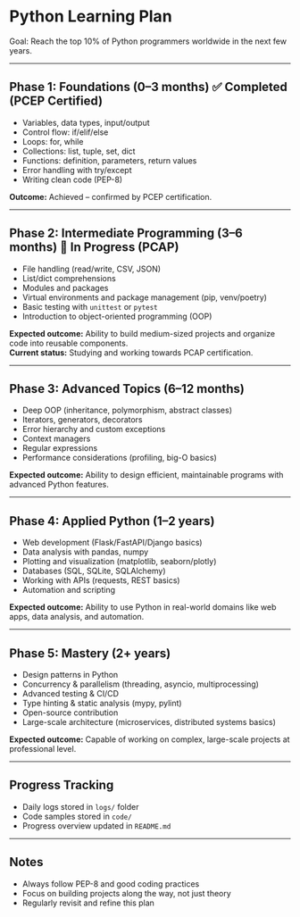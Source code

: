 # Python Learning Plan
Goal: Reach the top 10% of Python programmers worldwide in the next few years.

---

## Phase 1: Foundations (0–3 months) ✅ Completed (PCEP Certified)
- Variables, data types, input/output
- Control flow: if/elif/else
- Loops: for, while
- Collections: list, tuple, set, dict
- Functions: definition, parameters, return values
- Error handling with try/except
- Writing clean code (PEP-8)

**Outcome:** Achieved – confirmed by PCEP certification.

---

## Phase 2: Intermediate Programming (3–6 months) 🚧 In Progress (PCAP)
- File handling (read/write, CSV, JSON)
- List/dict comprehensions
- Modules and packages
- Virtual environments and package management (pip, venv/poetry)
- Basic testing with `unittest` or `pytest`
- Introduction to object-oriented programming (OOP)

**Expected outcome:** Ability to build medium-sized projects and organize code into reusable components.  
**Current status:** Studying and working towards PCAP certification.

---

## Phase 3: Advanced Topics (6–12 months)
- Deep OOP (inheritance, polymorphism, abstract classes)
- Iterators, generators, decorators
- Error hierarchy and custom exceptions
- Context managers
- Regular expressions
- Performance considerations (profiling, big-O basics)

**Expected outcome:** Ability to design efficient, maintainable programs with advanced Python features.

---

## Phase 4: Applied Python (1–2 years)
- Web development (Flask/FastAPI/Django basics)
- Data analysis with pandas, numpy
- Plotting and visualization (matplotlib, seaborn/plotly)
- Databases (SQL, SQLite, SQLAlchemy)
- Working with APIs (requests, REST basics)
- Automation and scripting

**Expected outcome:** Ability to use Python in real-world domains like web apps, data analysis, and automation.

---

## Phase 5: Mastery (2+ years)
- Design patterns in Python
- Concurrency & parallelism (threading, asyncio, multiprocessing)
- Advanced testing & CI/CD
- Type hinting & static analysis (mypy, pylint)
- Open-source contribution
- Large-scale architecture (microservices, distributed systems basics)

**Expected outcome:** Capable of working on complex, large-scale projects at professional level.

---

## Progress Tracking
- Daily logs stored in `logs/` folder
- Code samples stored in `code/`
- Progress overview updated in `README.md`

---

## Notes
- Always follow PEP-8 and good coding practices
- Focus on building projects along the way, not just theory
- Regularly revisit and refine this plan

